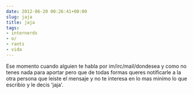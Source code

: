 ```yaml
---  
date: 2012-06-20 00:26:41+00:00  
slug: jaja  
title: jaja  
tags:  
- internerds  
- o/  
- rants  
- vida  
---  
```

  
Ese momento cuando alguien te habla por im/irc/mail/dondesea y como no tenes nada para aportar pero que de todas formas queres notificarle a la otra persona que leiste el mensaje y no te interesa en lo mas minimo lo que escribio y le decis 'jaja'.  
